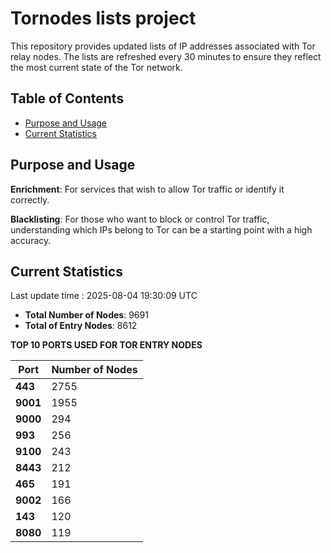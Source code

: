 # Tornodes lists project

This repository provides updated lists of IP addresses associated with Tor relay nodes. The lists are refreshed every 30 minutes to ensure they reflect the most current state of the Tor network.

## Table of Contents

- [Purpose and Usage](#purpose-and-usage)
- [Current Statistics](#current-statistics)


## Purpose and Usage

**Enrichment**: For services that wish to allow Tor traffic or identify it correctly.

**Blacklisting**: For those who want to block or control Tor traffic, understanding which IPs belong to Tor can be a starting point with a high accuracy.

## Current Statistics

Last update time : 2025-08-04 19:30:09 UTC

- **Total Number of Nodes**: 9691
- **Total of Entry Nodes**: 8612

**TOP 10 PORTS USED FOR TOR ENTRY NODES**

| **Port** | **Number of Nodes** |
|------|-----------------|
| **443**   | 2755  |
| **9001**   | 1955  |
| **9000**   | 294  |
| **993**   | 256  |
| **9100**   | 243  |
| **8443**   | 212  |
| **465**   | 191  |
| **9002**   | 166  |
| **143**   | 120  |
| **8080**   | 119  |

